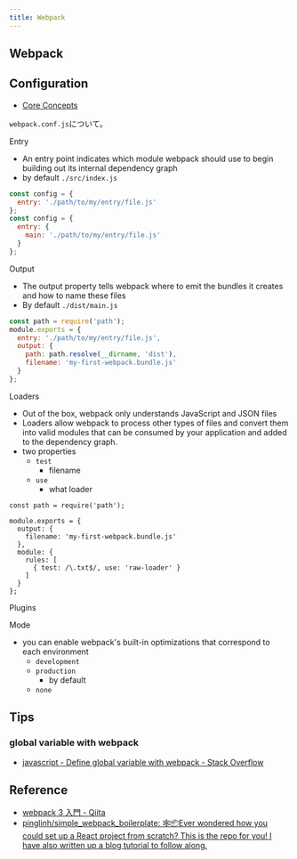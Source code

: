 ```yaml
---
title: Webpack
---
```


## Webpack

## Configuration
* [Core Concepts](https://webpack.js.org/concepts/)

`webpack.conf.js`について。


Entry

* An entry point indicates which module webpack should use to begin building out its internal dependency graph
* by default `./src/index.js`

```javascript
const config = {
  entry: './path/to/my/entry/file.js'
};
const config = {
  entry: {
    main: './path/to/my/entry/file.js'
  }
};
```

Output

* The output property tells webpack where to emit the bundles it creates and how to name these files
* By default `./dist/main.js`

```javascript
const path = require('path');
module.exports = {
  entry: './path/to/my/entry/file.js',
  output: {
    path: path.resolve(__dirname, 'dist'),
    filename: 'my-first-webpack.bundle.js'
  }
};
```

Loaders

* Out of the box, webpack only understands JavaScript and JSON files
* Loaders allow webpack to process other types of files and convert them into valid modules that can be consumed by your application and added to the dependency graph.
* two properties
    * `test`
        * filename
    * `use`
        * what loader

```
const path = require('path');

module.exports = {
  output: {
    filename: 'my-first-webpack.bundle.js'
  },
  module: {
    rules: [
      { test: /\.txt$/, use: 'raw-loader' }
    ]
  }
};
```

Plugins


Mode

* you can enable webpack's built-in optimizations that correspond to each environment
    * `development`
    * `production`
        * by default
    * `none`


## Tips

### global variable with webpack
* [javascript - Define global variable with webpack - Stack Overflow](https://stackoverflow.com/questions/37656592/define-global-variable-with-webpack)

## Reference
* [webpack 3 入門 - Qiita](https://qiita.com/soarflat/items/28bf799f7e0335b68186)
* [pinglinh/simple\_webpack\_boilerplate: 🕸📦Ever wondered how you could set up a React project from scratch? This is the repo for you\! I have also written up a blog tutorial to follow along\.](https://github.com/pinglinh/simple_webpack_boilerplate)
